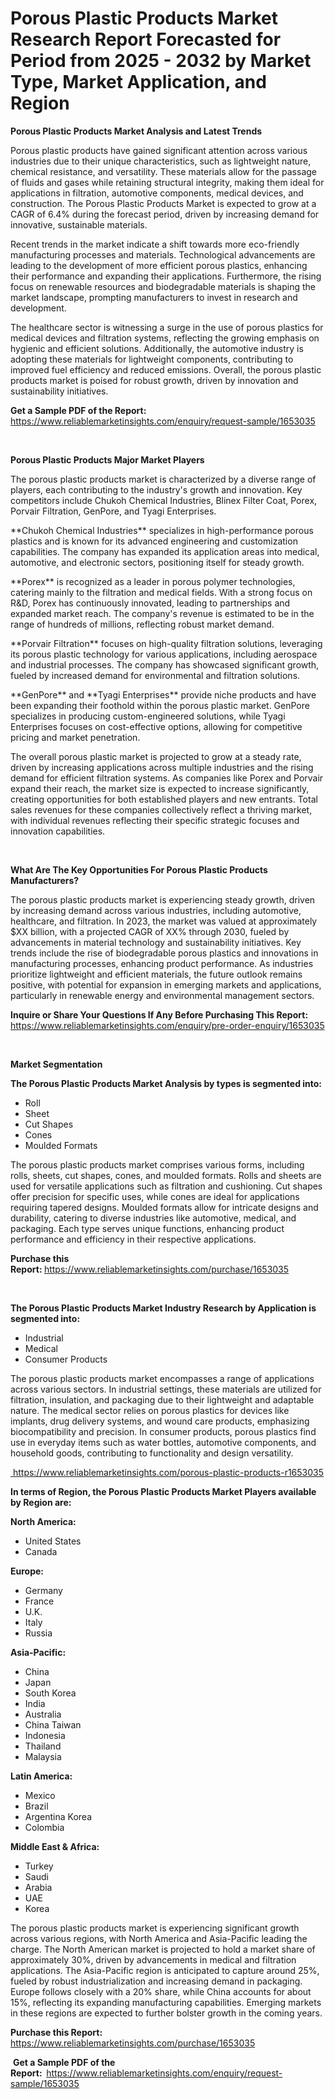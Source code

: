 <p><h1>Porous Plastic Products Market Research Report Forecasted for Period from 2025 -  2032 by Market Type, Market Application, and Region</h1></p><p><strong>Porous Plastic Products Market Analysis and Latest Trends</strong></p>
<p><p>Porous plastic products have gained significant attention across various industries due to their unique characteristics, such as lightweight nature, chemical resistance, and versatility. These materials allow for the passage of fluids and gases while retaining structural integrity, making them ideal for applications in filtration, automotive components, medical devices, and construction. The Porous Plastic Products Market is expected to grow at a CAGR of 6.4% during the forecast period, driven by increasing demand for innovative, sustainable materials.</p><p>Recent trends in the market indicate a shift towards more eco-friendly manufacturing processes and materials. Technological advancements are leading to the development of more efficient porous plastics, enhancing their performance and expanding their applications. Furthermore, the rising focus on renewable resources and biodegradable materials is shaping the market landscape, prompting manufacturers to invest in research and development.</p><p>The healthcare sector is witnessing a surge in the use of porous plastics for medical devices and filtration systems, reflecting the growing emphasis on hygienic and efficient solutions. Additionally, the automotive industry is adopting these materials for lightweight components, contributing to improved fuel efficiency and reduced emissions. Overall, the porous plastic products market is poised for robust growth, driven by innovation and sustainability initiatives.</p></p>
<p><strong>Get a Sample PDF of the Report:&nbsp;</strong> <a href="https://www.reliablemarketinsights.com/enquiry/request-sample/1653035?utm_campaign=2181&utm_medium=2&utm_source=Github&utm_content=ia&utm_term=16042025&utm_id=porous-plastic-products">https://www.reliablemarketinsights.com/enquiry/request-sample/1653035</a></p>
<p>&nbsp;</p>
<p><strong>Porous Plastic Products Major Market Players</strong></p>
<p><p>The porous plastic products market is characterized by a diverse range of players, each contributing to the industry's growth and innovation. Key competitors include Chukoh Chemical Industries, Blinex Filter Coat, Porex, Porvair Filtration, GenPore, and Tyagi Enterprises.</p><p>**Chukoh Chemical Industries** specializes in high-performance porous plastics and is known for its advanced engineering and customization capabilities. The company has expanded its application areas into medical, automotive, and electronic sectors, positioning itself for steady growth. </p><p>**Porex** is recognized as a leader in porous polymer technologies, catering mainly to the filtration and medical fields. With a strong focus on R&D, Porex has continuously innovated, leading to partnerships and expanded market reach. The company's revenue is estimated to be in the range of hundreds of millions, reflecting robust market demand.</p><p>**Porvair Filtration** focuses on high-quality filtration solutions, leveraging its porous plastic technology for various applications, including aerospace and industrial processes. The company has showcased significant growth, fueled by increased demand for environmental and filtration solutions.</p><p>**GenPore** and **Tyagi Enterprises** provide niche products and have been expanding their foothold within the porous plastic market. GenPore specializes in producing custom-engineered solutions, while Tyagi Enterprises focuses on cost-effective options, allowing for competitive pricing and market penetration.</p><p>The overall porous plastic market is projected to grow at a steady rate, driven by increasing applications across multiple industries and the rising demand for efficient filtration systems. As companies like Porex and Porvair expand their reach, the market size is expected to increase significantly, creating opportunities for both established players and new entrants. Total sales revenues for these companies collectively reflect a thriving market, with individual revenues reflecting their specific strategic focuses and innovation capabilities.</p></p>
<p>&nbsp;</p>
<p><strong>What Are The Key Opportunities For Porous Plastic Products Manufacturers?</strong></p>
<p><p>The porous plastic products market is experiencing steady growth, driven by increasing demand across various industries, including automotive, healthcare, and filtration. In 2023, the market was valued at approximately $XX billion, with a projected CAGR of XX% through 2030, fueled by advancements in material technology and sustainability initiatives. Key trends include the rise of biodegradable porous plastics and innovations in manufacturing processes, enhancing product performance. As industries prioritize lightweight and efficient materials, the future outlook remains positive, with potential for expansion in emerging markets and applications, particularly in renewable energy and environmental management sectors.</p></p>
<p><strong>Inquire or Share Your Questions If Any Before Purchasing This Report:</strong> <a href="https://www.reliablemarketinsights.com/enquiry/pre-order-enquiry/1653035?utm_campaign=2181&utm_medium=2&utm_source=Github&utm_content=ia&utm_term=16042025&utm_id=porous-plastic-products">https://www.reliablemarketinsights.com/enquiry/pre-order-enquiry/1653035</a></p>
<p>&nbsp;</p>
<p><strong>Market Segmentation</strong></p>
<p><strong>The Porous Plastic Products Market Analysis by types is segmented into:</strong></p>
<p><ul><li>Roll</li><li>Sheet</li><li>Cut Shapes</li><li>Cones</li><li>Moulded Formats</li></ul></p>
<p><p>The porous plastic products market comprises various forms, including rolls, sheets, cut shapes, cones, and moulded formats. Rolls and sheets are used for versatile applications such as filtration and cushioning. Cut shapes offer precision for specific uses, while cones are ideal for applications requiring tapered designs. Moulded formats allow for intricate designs and durability, catering to diverse industries like automotive, medical, and packaging. Each type serves unique functions, enhancing product performance and efficiency in their respective applications.</p></p>
<p><strong>Purchase this Report:&nbsp;</strong><a href="https://www.reliablemarketinsights.com/purchase/1653035?utm_campaign=2181&utm_medium=2&utm_source=Github&utm_content=ia&utm_term=16042025&utm_id=porous-plastic-products">https://www.reliablemarketinsights.com/purchase/1653035</a></p>
<p>&nbsp;</p>
<p><strong>The Porous Plastic Products Market Industry Research by Application is segmented into:</strong></p>
<p><ul><li>Industrial</li><li>Medical</li><li>Consumer Products</li></ul></p>
<p><p>The porous plastic products market encompasses a range of applications across various sectors. In industrial settings, these materials are utilized for filtration, insulation, and packaging due to their lightweight and adaptable nature. The medical sector relies on porous plastics for devices like implants, drug delivery systems, and wound care products, emphasizing biocompatibility and precision. In consumer products, porous plastics find use in everyday items such as water bottles, automotive components, and household goods, contributing to functionality and design versatility.</p></p>
<p><a href="https://www.reliablemarketinsights.com/porous-plastic-products-r1653035?utm_campaign=2181&utm_medium=2&utm_source=Github&utm_content=ia&utm_term=16042025&utm_id=porous-plastic-products">&nbsp;https://www.reliablemarketinsights.com/porous-plastic-products-r1653035</a></p>
<p><strong>In terms of Region, the Porous Plastic Products Market Players available by Region are:</strong></p>
<p>
    <p> <strong> North America: </strong>
        <ul>
            <li>United States</li>
            <li>Canada</li>
        </ul>
        </p> 
    <p> <strong> Europe: </strong>
        <ul>
            <li>Germany</li>
            <li>France</li>
            <li>U.K.</li>
            <li>Italy</li>
            <li>Russia</li>
        </ul>
        </p> 
    <p> <strong> Asia-Pacific: </strong>
        <ul>
            <li>China</li>
            <li>Japan</li>
            <li>South Korea</li>
            <li>India</li>
            <li>Australia</li>
            <li>China Taiwan</li>
            <li>Indonesia</li>
            <li>Thailand</li>
            <li>Malaysia</li>
        </ul>
        </p> 
    <p> <strong> Latin America: </strong>
        <ul>
            <li>Mexico</li>
            <li>Brazil</li>
            <li>Argentina Korea</li>
            <li>Colombia</li>
        </ul>
        </p> 
    <p> <strong> Middle East & Africa: </strong>
        <ul>
            <li>Turkey</li>
            <li>Saudi</li>
            <li>Arabia</li>
            <li>UAE</li>
            <li>Korea</li>
        </ul>
    </p>
    </p>
<p><p>The porous plastic products market is experiencing significant growth across various regions, with North America and Asia-Pacific leading the charge. The North American market is projected to hold a market share of approximately 30%, driven by advancements in medical and filtration applications. The Asia-Pacific region is anticipated to capture around 25%, fueled by robust industrialization and increasing demand in packaging. Europe follows closely with a 20% share, while China accounts for about 15%, reflecting its expanding manufacturing capabilities. Emerging markets in these regions are expected to further bolster growth in the coming years.</p></p>
<p><strong>Purchase this Report: </strong><a href="https://www.reliablemarketinsights.com/purchase/1653035?utm_campaign=2181&utm_medium=2&utm_source=Github&utm_content=ia&utm_term=16042025&utm_id=porous-plastic-products">https://www.reliablemarketinsights.com/purchase/1653035</a></p>
<p>&nbsp;<strong>Get a Sample PDF of the Report:&nbsp;&nbsp;</strong><a href="https://www.reliablemarketinsights.com/enquiry/request-sample/1653035?utm_campaign=2181&utm_medium=2&utm_source=Github&utm_content=ia&utm_term=16042025&utm_id=porous-plastic-products">https://www.reliablemarketinsights.com/enquiry/request-sample/1653035</a></p>
<p><strong></strong></p>
<p><p></p><p></p><p></p></p>